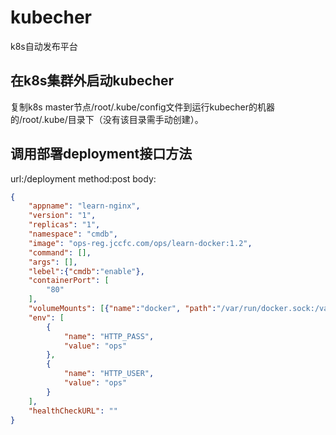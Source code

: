 # kubecher
k8s自动发布平台

## 在k8s集群外启动kubecher
复制k8s master节点/root/.kube/config文件到运行kubecher的机器的/root/.kube/目录下（没有该目录需手动创建）。

## 调用部署deployment接口方法

url:/deployment
method:post
body:
```json
{
    "appname": "learn-nginx",
    "version": "1",
    "replicas": "1",
    "namespace": "cmdb",
    "image": "ops-reg.jccfc.com/ops/learn-docker:1.2",
    "command": [],
    "args": [],
    "lebel":{"cmdb":"enable"},
    "containerPort": [
        "80"
    ],
    "volumeMounts": [{"name":"docker", "path":"/var/run/docker.sock:/var/run/docker.sock"}, {"name":"log", "path":"/opt/app_logs:/opt/app_logs"}],
    "env": [
        {
            "name": "HTTP_PASS",
            "value": "ops"
        },
        {
            "name": "HTTP_USER",
            "value": "ops"
        }
    ],
    "healthCheckURL": ""
}
```
